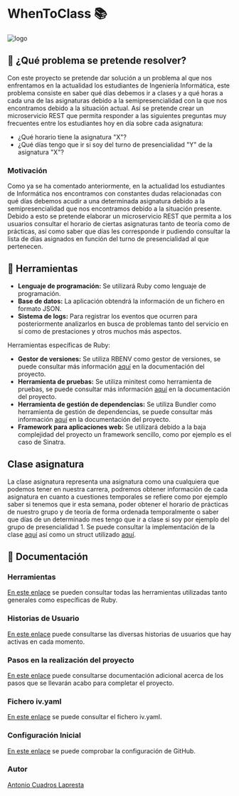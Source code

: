 # WhenToClass :books:

![logo](https://github.com/antoniocuadros/WhenToClass/blob/master/docs/logo.jpg)


## :notebook: ¿Qué problema se pretende resolver?
Con este proyecto se pretende dar solución a un problema al que nos enfrentamos en la actualidad los estudiantes de Ingeniería Informática, este problema consiste en saber qué días debemos ir a clases y a qué horas a cada una de las asignaturas debido a la semipresencialidad con la que nos encontramos debido a la situación actual.
Así se pretende crear un microservicio REST que permita responder a las siguientes preguntas muy frecuentes entre los estudiantes hoy en día sobre cada asignatura:
- ¿Qué horario tiene la asignatura "X"?
- ¿Qué días tengo que ir si soy del turno de presencialidad "Y" de la asignatura "X"?

### Motivación
Como ya se ha comentado anteriormente, en la actualidad los estudiantes de Informática nos encontramos con constantes dudas relacionadas con qué días debemos acudir a una determinada asignatura debido a la semipresencialidad que nos encontramos debido a la situación presente. Debido a esto se pretende elaborar un microservicio REST que permita a los usuarios consultar el horario de ciertas asignaturas tanto de teoría como de prácticas, así como saber que días les corresponde ir pudiendo consultar la lista de días asignados en función del turno de presencialidad al que pertenecen.

## :wrench: Herramientas
- **Lenguaje de programación:** Se utilizará Ruby como lenguaje de programación.
- **Base de datos:** La aplicación obtendrá la información de un fichero en formato JSON.
- **Sistema de logs:** Para registrar los eventos que ocurren para posteriormente analizarlos en busca de problemas tanto del servicio en sí como de prestaciones y otros muchos más aspectos.

Herramientas específicas de Ruby:
- **Gestor de versiones:** Se utiliza RBENV como gestor de versiones, se puede consultar más información [aquí](https://github.com/antoniocuadros/WhenToClass/blob/master/docs/Herramientas/rbenv.md) en la documentación del proyecto.
- **Herramienta de pruebas:** Se utiliza minitest como herramienta de pruebas, se puede consultar más información [aquí](https://github.com/antoniocuadros/WhenToClass/blob/master/docs/Herramientas/minitest.md) en la documentación del proyecto.
- **Herramienta de gestión de dependencias:** Se utiliza Bundler como herramienta de gestión de dependencias, se puede consultar más información [aquí](https://github.com/antoniocuadros/WhenToClass/blob/master/docs/Herramientas/bundler.md) en la documentación del proyecto.
- **Framework para aplicaciones web:** Se utilizará debido a la baja complejidad del proyecto un framework sencillo, como por ejemplo es el caso de Sinatra.

## Clase asignatura
La clase asignatura representa una asignatura como una cualquiera que podemos tener en nuestra carrera, podremos obtener información de cada asignatura en cuanto a cuestiones temporales se refiere como por ejemplo saber si tenemos que ir esta semana, poder obtener el horario de prácticas de nuestro grupo y de teoría de forma ordenada temporalmente o saber que días de un determinado mes tengo que ir a clase si soy por ejemplo del grupo de presencialidad 1. Se puede consultar la implementación de la clase [aquí](https://github.com/antoniocuadros/WhenToClass/blob/master/lib/asignatura.rb) así como un struct utilizado [aquí](https://github.com/antoniocuadros/WhenToClass/blob/master/lib/horarioasignatura.rb).

## :hammer: Documentación

### Herramientas
[En este enlace](https://github.com/antoniocuadros/WhenToClass/blob/master/docs/Herramientas/herramientas.md) se pueden consultar todas las herramientas utilizadas tanto generales como específicas de Ruby.

### Historias de Usuario
[En este enlace](https://github.com/antoniocuadros/WhenToClass/blob/master/docs/HistoriasUsuario/HistoriasUsuario.md) puede consultarse las diversas historias de usuarios que hay activas en cada momento.

### Pasos en la realización del proyecto
[En este enlace](https://github.com/antoniocuadros/WhenToClass/blob/master/docs/PasosProyecto/Pasos.md) puede consultarse documentación adicional acerca de los pasos que se llevarán acabo para completar el proyecto.



### Fichero iv.yaml
[En este enlace](https://github.com/antoniocuadros/WhenToClass/blob/master/iv.yaml) se puede consultar el fichero iv.yaml.

### Configuración Inicial

[En este enlace](https://github.com/antoniocuadros/ejercicios-apuntes-IV/blob/master/Configuraci%C3%B3n%20gitHub/ConfiguracionGit.md) se puede comprobar la configuración de GitHub.

### Autor
[Antonio Cuadros Lapresta](https://github.com/antoniocuadros)
